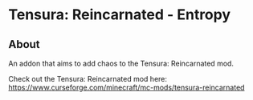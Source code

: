 # Tensura: Reincarnated - Entropy

## About
An addon that aims to add chaos to the Tensura: Reincarnated mod.


Check out the Tensura: Reincarnated mod here: https://www.curseforge.com/minecraft/mc-mods/tensura-reincarnated
